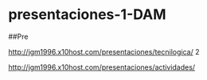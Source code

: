 # presentaciones-1-DAM
##Pre

<http://jgm1996.x10host.com/presentaciones/tecnilogica/>
2

<http://jgm1996.x10host.com/presentaciones/actividades/>
